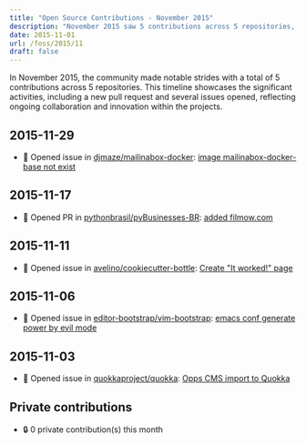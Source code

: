 ```yaml
---
title: "Open Source Contributions - November 2015"
description: "November 2015 saw 5 contributions across 5 repositories, including a new pull request and 4 issues, highlighting community engagement and project development."
date: 2015-11-01
url: /foss/2015/11
draft: false
---
```


In November 2015, the community made notable strides with a total of 5 contributions across 5 repositories. This timeline showcases the significant activities, including a new pull request and several issues opened, reflecting ongoing collaboration and innovation within the projects.

## 2015-11-29

- 🐛 Opened issue in [djmaze/mailinabox-docker](https://github.com/djmaze/mailinabox-docker): [image mailinabox-docker-base not exist](https://github.com/djmaze/mailinabox-docker/issues/4)

## 2015-11-17

- 🔀 Opened PR in [pythonbrasil/pyBusinesses-BR](https://github.com/pythonbrasil/pyBusinesses-BR): [added filmow.com](https://github.com/pythonbrasil/pyBusinesses-BR/pull/4)

## 2015-11-11

- 🐛 Opened issue in [avelino/cookiecutter-bottle](https://github.com/avelino/cookiecutter-bottle): [Create "It worked!" page](https://github.com/avelino/cookiecutter-bottle/issues/7)

## 2015-11-06

- 🐛 Opened issue in [editor-bootstrap/vim-bootstrap](https://github.com/editor-bootstrap/vim-bootstrap): [emacs conf generate power by evil mode](https://github.com/editor-bootstrap/vim-bootstrap/issues/162)

## 2015-11-03

- 🐛 Opened issue in [quokkaproject/quokka](https://github.com/quokkaproject/quokka): [Opps CMS import to Quokka](https://github.com/quokkaproject/quokka/issues/316)

## Private contributions

- 🔒 0 private contribution(s) this month

